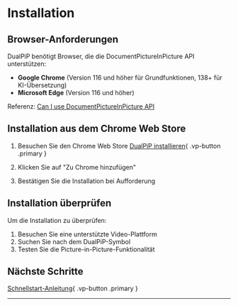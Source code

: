 # Installation

## Browser-Anforderungen

DualPiP benötigt Browser, die die DocumentPictureInPicture API unterstützen:

- **Google Chrome** (Version 116 und höher für Grundfunktionen, 138+ für KI-Übersetzung)
- **Microsoft Edge** (Version 116 und höher)

Referenz: [Can I use DocumentPictureInPicture API](https://caniuse.com/?search=DocumentPictureInPicture)

## Installation aus dem Chrome Web Store

1. Besuchen Sie den Chrome Web Store
   [DualPiP installieren](https://chromewebstore.google.com/detail/dualpip-%E2%80%93-bilingual-subti/ddkmobcljbfggkmibabekgpbighaogpn){ .vp-button .primary }

2. Klicken Sie auf "Zu Chrome hinzufügen"

3. Bestätigen Sie die Installation bei Aufforderung

## Installation überprüfen

Um die Installation zu überprüfen:

1. Besuchen Sie eine unterstützte Video-Plattform
2. Suchen Sie nach dem DualPiP-Symbol
3. Testen Sie die Picture-in-Picture-Funktionalität

## Nächste Schritte

[Schnellstart-Anleitung](/de/quick-start){ .vp-button .primary }

---
